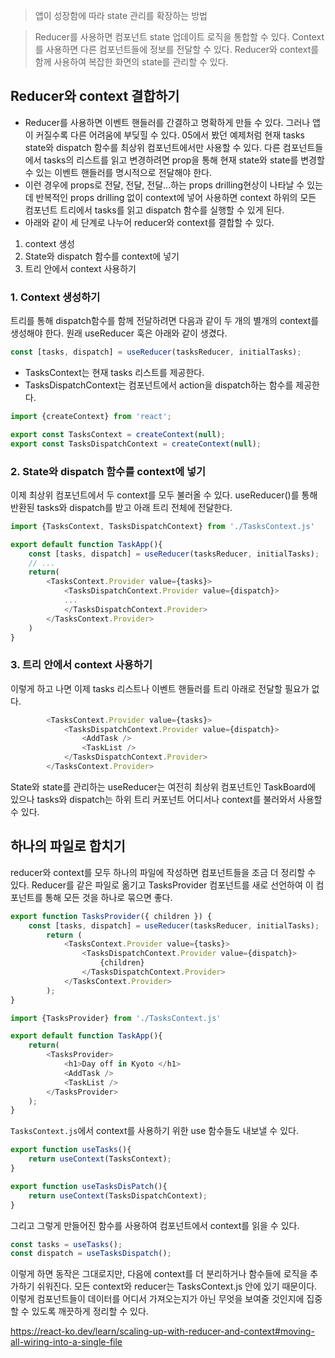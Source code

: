 > 앱이 성장함에 따라 state 관리를 확장하는 방법

> Reducer를 사용하면 컴포넌트 state 업데이트 로직을 통합할 수 있다. Context를 사용하면 다른 컴포넌트들에 정보를 전달할 수 있다. Reducer와 context를 함께 사용하여 복잡한 화면의 state를 관리할 수 있다.

## Reducer와 context 결합하기
- Reducer를 사용하면 이벤트 핸들러를 간결하고 명확하게 만들 수 있다. 그러나 앱이 커질수록 다른 어려움에 부딪힐 수 있다. 05에서 봤던 예제처럼 현재 tasks state와 dispatch 함수를 최상위 컴포넌트에서만 사용할 수 있다. 다른 컴포넌트들에서 tasks의 리스트를 읽고 변경하려면 prop을 통해 현재 state와 state를 변경할 수 있는 이벤트 핸들러를 명시적으로 전달해야 한다.
- 이런 경우에 props로 전달, 전달, 전달...하는 props drilling현상이 나타날 수 있는데 반복적인 props drilling 없이 context에 넣어 사용하면 context 하위의 모든 컴포넌트 트리에서 tasks를 읽고 dispatch 함수를 실행할 수 있게 된다.
- 아래와 같이 세 단계로 나누어 reducer와 context를 결합할 수 있다.
1. context 생성
2. State와 dispatch 함수를 context에 넣기
3. 트리 안에서 context 사용하기

### 1. Context 생성하기
트리를 통해 dispatch함수를 함께 전달하려면 다음과 같이 두 개의 별개의 context를 생성해야 한다.
원래 useReducer 훅은 아래와 같이 생겼다.
```js
const [tasks, dispatch] = useReducer(tasksReducer, initialTasks);
```
- TasksContext는 현재 tasks 리스트를 제공한다.
- TasksDispatchContext는 컴포넌트에서 action을 dispatch하는 함수를 제공한다.

```js
import {createContext} from 'react';

export const TasksContext = createContext(null);
export const TasksDispatchContext = createContext(null);
```
### 2. State와 dispatch 함수를 context에 넣기
이제 최상위 컴포넌트에서 두 context를 모두 불러올 수 있다. useReducer()를 통해 반환된 tasks와 dispatch를 받고 아래 트리 전체에 전달한다.
```js
import {TasksContext, TasksDispatchContext} from './TasksContext.js'

export default function TaskApp(){
	const [tasks, dispatch] = useReducer(tasksReducer, initialTasks);
	// ...
	return(
		<TasksContext.Provider value={tasks}>
			<TasksDispatchContext.Provider value={dispatch}>
			...
			</TasksDispatchContext.Provider>
		</TasksContext.Provider>	
	)
}

```
### 3. 트리 안에서 context 사용하기
이렇게 하고 나면 이제 tasks 리스트나 이벤트 핸들러를 트리 아래로 전달할 필요가 없다.
```js
		<TasksContext.Provider value={tasks}>
			<TasksDispatchContext.Provider value={dispatch}>
				<AddTask />  
				<TaskList />
			</TasksDispatchContext.Provider>
		</TasksContext.Provider>	
```

State와 state를 관리하는 useReducer는 여전히 최상위 컴포넌트인 TaskBoard에 있으나 tasks와 dispatch는 하위 트리 커포넌트 어디서나 context를 불러와서 사용할 수 있다.

## 하나의 파일로 합치기
reducer와 context를 모두 하나의 파일에 작성하면 컴포넌트들을 조금 더 정리할 수 있다. Reducer를 같은 파일로 옮기고 TasksProvider 컴포넌트를 새로 선언하여 이 컴포넌트를 통해 모든 것을 하나로 묶으면 좋다.

```js
export function TasksProvider({ children }) {  
	const [tasks, dispatch] = useReducer(tasksReducer, initialTasks);  
		return (  
			<TasksContext.Provider value={tasks}>  
				<TasksDispatchContext.Provider value={dispatch}>  
					{children}  
				</TasksDispatchContext.Provider>  
			</TasksContext.Provider>  
		);  
}
```
```js
import {TasksProvider} from './TasksContext.js'

export default function TaskApp(){
	return(
		<TasksProvider>
			<h1>Day off in Kyoto </h1>
			<AddTask />
			<TaskList />
		</TasksProvider>
	);
}
```
`TasksContext.js`에서 context를 사용하기 위한 use 함수들도 내보낼 수 있다.
```js
export function useTasks(){
	return useContext(TasksContext);
}

export function useTasksDisPatch(){
	return useContext(TasksDispatchContext);
}
```
그리고 그렇게 만들어진 함수를 사용하여 컴포넌트에서 context를 읽을 수 있다.
```js
const tasks = useTasks();
const dispatch = useTasksDispatch();
```
이렇게 하면 동작은 그대로지만, 다음에 context를 더 분리하거나 함수들에 로직을 추가하기 쉬워진다. 모든 context와 reducer는 TasksContext.js 안에 있기 때문이다. 이렇게 컴포넌트들이 데이터를 어디서 가져오는지가 아닌 무엇을 보여줄 것인지에 집중할 수 있도록 깨끗하게 정리할 수 있다.

https://react-ko.dev/learn/scaling-up-with-reducer-and-context#moving-all-wiring-into-a-single-file

